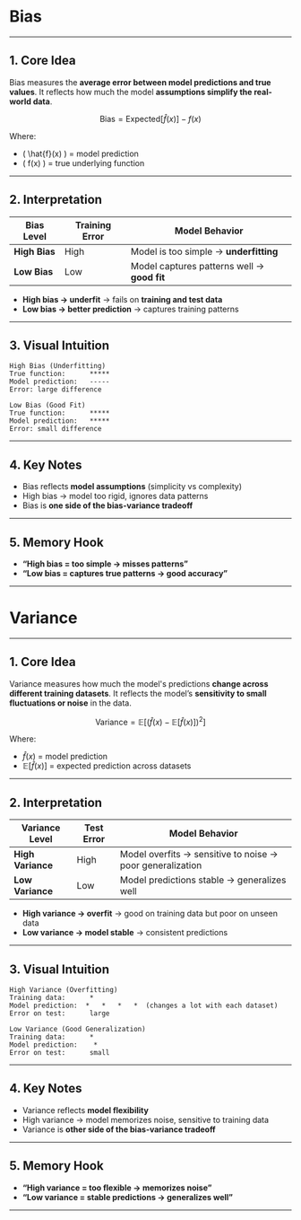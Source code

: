 # Bias

---

## **1. Core Idea**

Bias measures the **average error between model predictions and true values**.
It reflects how much the model **assumptions simplify the real-world data**.

$$
\text{Bias} = \text{Expected}[\hat{f}(x)] - f(x)
$$

Where:

* ( \hat{f}(x) ) = model prediction
* ( f(x) ) = true underlying function

---

## **2. Interpretation**

| Bias Level    | Training Error | Model Behavior                              |
| ------------- | -------------- | ------------------------------------------- |
| **High Bias** | High           | Model is too simple → **underfitting**      |
| **Low Bias**  | Low            | Model captures patterns well → **good fit** |

* **High bias → underfit** → fails on **training and test data**
* **Low bias → better prediction** → captures training patterns

---

## **3. Visual Intuition**

```
High Bias (Underfitting)
True function:      *****
Model prediction:   -----
Error: large difference

Low Bias (Good Fit)
True function:      *****
Model prediction:   ***** 
Error: small difference
```

---

## **4. Key Notes**

* Bias reflects **model assumptions** (simplicity vs complexity)
* High bias → model too rigid, ignores data patterns
* Bias is **one side of the bias-variance tradeoff**

---

## **5. Memory Hook**

* **“High bias = too simple → misses patterns”**
* **“Low bias = captures true patterns → good accuracy”**

---

# Variance

---

## **1. Core Idea**

Variance measures how much the model's predictions **change across different training datasets**.
It reflects the model’s **sensitivity to small fluctuations or noise** in the data.

$$
\text{Variance} = \mathbb{E}\Big[\big(\hat{f}(x) - \mathbb{E}[\hat{f}(x)]\big)^2\Big]
$$





Where:

* $\hat{f}(x)$ = model prediction  
* $\mathbb{E}[\hat{f}(x)]$ = expected prediction across datasets

---

## **2. Interpretation**

| Variance Level    | Test Error | Model Behavior                                            |
| ----------------- | ---------- | --------------------------------------------------------- |
| **High Variance** | High       | Model overfits → sensitive to noise → poor generalization |
| **Low Variance**  | Low        | Model predictions stable → generalizes well               |

* **High variance → overfit** → good on training data but poor on unseen data
* **Low variance → model stable** → consistent predictions

---

## **3. Visual Intuition**

```
High Variance (Overfitting)
Training data:      *
Model prediction:  *   *   *   *  (changes a lot with each dataset)
Error on test:      large

Low Variance (Good Generalization)
Training data:      *
Model prediction:    *
Error on test:      small
```

---

## **4. Key Notes**

* Variance reflects **model flexibility**
* High variance → model memorizes noise, sensitive to training data
* Variance is **other side of the bias-variance tradeoff**

---

## **5. Memory Hook**

* **“High variance = too flexible → memorizes noise”**
* **“Low variance = stable predictions → generalizes well”**

---


